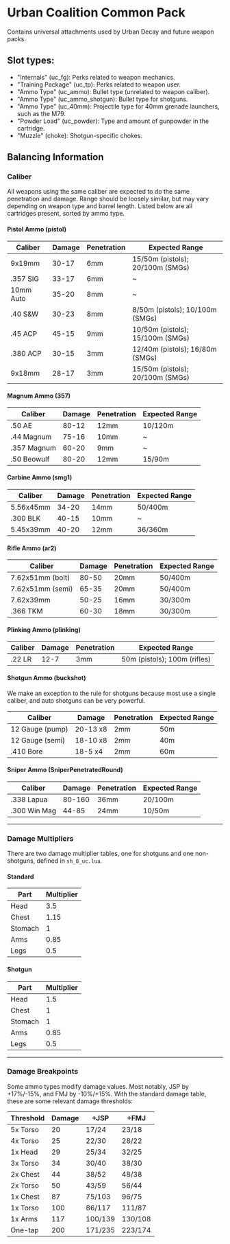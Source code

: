 # Urban Coalition Common Pack

Contains universal attachments used by Urban Decay and future weapon packs.

## Slot types:
- "Internals" (uc_fg): Perks related to weapon mechanics.
- "Training Package" (uc_tp): Perks related to weapon user.
- "Ammo Type" (uc_ammo): Bullet type (unrelated to weapon caliber).
- "Ammo Type" (uc_ammo_shotgun): Bullet type for shotguns.
- "Ammo Type" (uc_40mm): Projectile type for 40mm grenade launchers, such as the M79.
- "Powder Load" (uc_powder): Type and amount of gunpowder in the cartridge.
- "Muzzle" (choke): Shotgun-specific chokes.

## Balancing Information

### Caliber
All weapons using the same caliber are expected to do the same penetration and damage. Range should be loosely similar, but may vary depending on weapon type and barrel length. Listed below are all cartridges present, sorted by ammo type.

#### Pistol Ammo (pistol)
| Caliber     | Damage | Penetration | Expected Range
| ----------- | -----  | ----------- |--------------
| 9x19mm      | 30-17  | 6mm         | 15/50m (pistols); 20/100m (SMGs)
| .357 SIG    | 33-17  | 6mm         | ~
| 10mm Auto   | 35-20  | 8mm         | ~
| .40 S&W     | 30-23  | 8mm         | 8/50m (pistols); 10/100m (SMGs)
| .45 ACP     | 45-15  | 9mm         | 10/50m (pistols); 15/100m (SMGs)
| .380 ACP    | 30-15  | 3mm         | 12/40m (pistols); 16/80m (SMGs)
| 9x18mm      | 28-17  | 3mm         | 15/50m (pistols); 20/100m (SMGs)

#### Magnum Ammo (357)
| Caliber     | Damage | Penetration | Expected Range
| ----------- | -----  | ----------- |--------------
| .50 AE      | 80-12  | 12mm        | 10/120m
| .44 Magnum  | 75-16  | 10mm        | ~
| .357 Magnum | 60-20  | 9mm         | ~
| .50 Beowulf | 80-20  | 12mm        | 15/90m

#### Carbine Ammo (smg1)
| Caliber     | Damage | Penetration | Expected Range
| ----------- | -----  | ----------- |--------------
| 5.56x45mm   | 34-20  | 14mm        | 50/400m
| .300 BLK    | 40-15  | 10mm        | ~
| 5.45x39mm   | 40-20  | 12mm        | 36/360m

#### Rifle Ammo (ar2)
| Caliber            | Damage | Penetration | Expected Range
| -----------------  | ------ |------------ | --------------
| 7.62x51mm (bolt)   | 80-50  | 20mm        | 50/400m
| 7.62x51mm (semi)   | 65-35  | 20mm        | 50/400m
| 7.62x39mm          | 50-25  | 16mm        | 30/300m
| .366 TKM           | 60-30  | 18mm        | 30/300m

#### Plinking Ammo (plinking)
| Caliber     | Damage | Penetration | Expected Range
| ----------- | -----  | ----------- | --------------
| .22 LR      | 12-7   | 3mm         | 50m (pistols); 100m (rifles)

#### Shotgun Ammo (buckshot)
We make an exception to the rule for shotguns because most use a single caliber, and auto shotguns can be very powerful.

| Caliber           | Damage    | Penetration | Expected Range
| ----------------- | --------- | ----------- |--------------
| 12 Gauge (pump)   | 20-13 x8  | 2mm         | 50m
| 12 Gauge (semi)   | 18-10 x8  | 2mm         | 40m
| .410 Bore         | 18-5 x4   | 2mm         | 60m

#### Sniper Ammo (SniperPenetratedRound)
| Caliber      | Damage | Penetration | Expected Range
| ------------ | -----  | ----------- | --------------
| .338 Lapua   | 80-160 | 36mm        | 20/100m
| .300 Win Mag | 44-85  | 24mm        | 10/50m

---
### Damage Multipliers
There are two damage multiplier tables, one for shotguns and one non-shotguns, defined in ``sh_0_uc.lua``.

#### Standard
| Part     | Multiplier |
| -------- | ---------- |
| Head     | 3.5        |
| Chest    | 1.15       |
| Stomach  | 1          |
| Arms     | 0.85       |
| Legs     | 0.5        |

#### Shotgun
| Part     | Multiplier |
| -------- | ---------- |
| Head     | 1.5        |
| Chest    | 1          |
| Stomach  | 1          |
| Arms     | 0.85       |
| Legs     | 0.5        |

---
### Damage Breakpoints
Some ammo types modify damage values. Most notably, JSP by +17%/-15%, and FMJ by -10%/+15%. With the standard damage table, these are some relevant damage thresholds:

| Threshold | Damage | +JSP    | +FMJ    |
| --------- | ------ | ------- | ------- |
| 5x Torso  | 20     | 17/24   | 23/18   |
| 4x Torso  | 25     | 22/30   | 28/22   |
| 1x Head   | 29     | 25/34   | 32/25   |
| 3x Torso  | 34     | 30/40   | 38/30   |
| 2x Chest  | 44     | 38/52   | 48/38   |
| 2x Torso  | 50     | 43/59   | 56/44   |
| 1x Chest  | 87     | 75/103  | 96/75   |
| 1x Torso  | 100    | 86/117  | 111/87  |
| 1x Arms   | 117    | 100/139 | 130/108 |
| One-tap   | 200    | 171/235 | 223/174 |